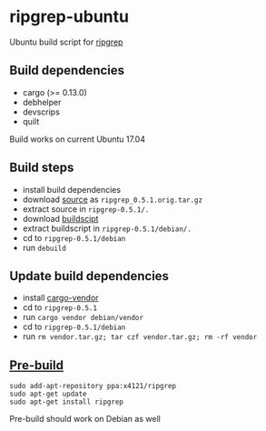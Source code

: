 # ripgrep-ubuntu
Ubuntu build script for [ripgrep](https://github.com/BurntSushi/ripgrep)

## Build dependencies
- cargo (>= 0.13.0)
- debhelper
- devscrips
- quilt

Build works on current Ubuntu 17.04

## Build steps
- install build dependencies
- download [source](https://github.com/BurntSushi/ripgrep/archive/0.5.1.tar.gz) as `ripgrep_0.5.1.orig.tar.gz`
- extract source in `ripgrep-0.5.1/.`
- download [buildscipt](https://launchpad.net/~x4121/+archive/ubuntu/ripgrep/+files/ripgrep_0.5.1-3.debian.tar.xz)
- extract buildscript in `ripgrep-0.5.1/debian/.`
- cd to `ripgrep-0.5.1/debian`
- run `debuild`

## Update build dependencies
- install [cargo-vendor](https://github.com/alexcrichton/cargo-vendor)
- cd to `ripgrep-0.5.1`
- run `cargo vendor debian/vendor`
- cd to `ripgrep-0.5.1/debian`
- run `rm vendor.tar.gz; tar czf vendor.tar.gz; rm -rf vendor`

## [Pre-build](https://launchpad.net/~x4121/+archive/ubuntu/ripgrep)
```
sudo add-apt-repository ppa:x4121/ripgrep
sudo apt-get update
sudo apt-get install ripgrep
```

Pre-build should work on Debian as well
